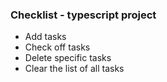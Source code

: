 ### Checklist - typescript project
- Add tasks
- Check off tasks
- Delete specific tasks
- Clear the list of all tasks
